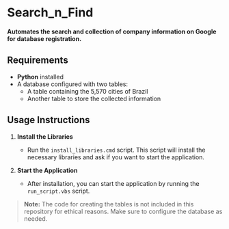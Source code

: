# Search_n_Find

**Automates the search and collection of company information on Google for database registration.**

## Requirements

- **Python** installed
- A database configured with two tables:
  - A table containing the 5,570 cities of Brazil
  - Another table to store the collected information

## Usage Instructions

1. **Install the Libraries**
   - Run the `install_libraries.cmd` script. This script will install the necessary libraries and ask if you want to start the application.

2. **Start the Application**
   - After installation, you can start the application by running the `run_script.vbs` script.

> **Note:** The code for creating the tables is not included in this repository for ethical reasons. Make sure to configure the database as needed.
